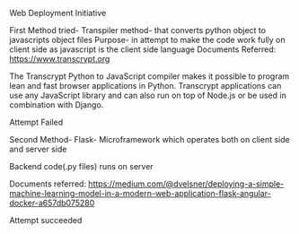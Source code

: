 
Web Deployment Initiative

First Method tried- Transpiler method- that converts python object to javascripts object files
Purpose- in attempt to make the code work fully on client side as javascript is the client side language
Documents Referred: https://www.transcrypt.org

The Transcrypt Python to JavaScript compiler makes it possible to program lean and fast browser applications in Python. 
Transcrypt applications can use any JavaScript library and can also run on top of Node.js or be used in combination with 
Django.

Attempt Failed

Second Method- Flask- Microframework which operates both on client side and server side

Backend code(.py files) runs on server

Documents referred: https://medium.com/@dvelsner/deploying-a-simple-machine-learning-model-in-a-modern-web-application-flask-angular-docker-a657db075280

Attempt succeeded


